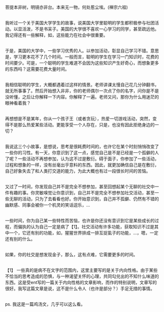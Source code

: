 菩提本非树，明镜亦非台。本来无一物，何处惹尘埃。(禅宗六祖)<br><br>

我听过一个关于美国大学学生的故事，说美国大学里聪明的学生都积极参与社团活动。以显活泼，不是书呆子。美国的大学很不喜欢一心学习的同学，甚至疏远他。我记得还有一些解释，如，这些能力在社会中很重要。<br><br>

于是，美国的大学中，一些学习优秀的人。以参加活动，彰显自己学习不错。意思是，学习更本花不了几个时间。一般而言，聪明的学生在学习一门知识时，花费的时间要少。可是，一个聪明的学生难道不会因为这些知识产生好奇心，而想象更多的东西吗？这需要花费大量时间。<br><br>

我相信聪明的学生，大概都遇着过这样的情景。老师讲课太慢自己花几分钟翻书，就无所事事了。然后开始想入非非，你的老师偶尔一次点了你的名字，问你是不是没听懂，之后让你解释一下内容。你解释了一遍。老师又问，那你为什么用迷茫的眼神看着我？<br><br>

再想想是不是某年，你从一个孩子王（或者贪玩），热爱一切游戏活动，突然，变得不是那么热爱某些活动。更能享受一个人存在，只是，也没有因此拒绝身边的一切？<br><br>

我说这三个小故事，是想说，思考是很耗费时间的，也许它在某个时刻悄悄改变了一些你的习性。有一天，你意识到了这一点，感觉自己是不是已经是一个孤僻的人了呢？一些活动不再想参加，认为这不过是敷衍。碍于面子，你参加了一些活动，过程和想象的一样，没有丝毫出乎意料的东西。因此，就更加确信自己是在敷衍，自己好象失去了和人类打交道的能力，为此大概也有过一段很长时间的苦恼。<br><br>

又过了一时间，你发现自己并不是完全不想参加，甚至回想起某个无聊的社交中一件有趣的事。你灵敏嗅觉让你意识到，自己并不是完全不想参加社交活动，甚至一些无聊的活动，只为了去看看也好。你开始意识到，自己并不孤僻、仍然有不错的幽默感、同事会被你一个机灵的笑话逗乐，...<br><br>

一些时间，你为自己某一些特性而苦恼，也许是你还没有意识到它是某些成长的过程，而偏执的认为自己一定是病了【1】。社交活动有许多功能，获取知识不过是其中一个，它还有别的功能，如，猩猩世界排成一排互捉虱子的功能，...，嗯，一定还有别的什么。<br><br>

如果，你的社交是想发现金子，那么，这有点难，它需要更多的时间。<br><br>

【1】 一些真的是病不在文字的范围内，这里主要写的是关于内向性格。由于某些不恰当的思考造成的恐惧，与一种渴望关怀的心理，共同勾兑出的不知什么味道的东西。这是受ent写的一篇关于内向性格的文章影响，而作的特别说明，文章写的很好。我写这篇文章是说，这不是什么令人（也许是部分？）手足无措的事情。<br><br>

ps. 我这是一篇鸡汤文，几乎可以这么看。<br><br><br><br>